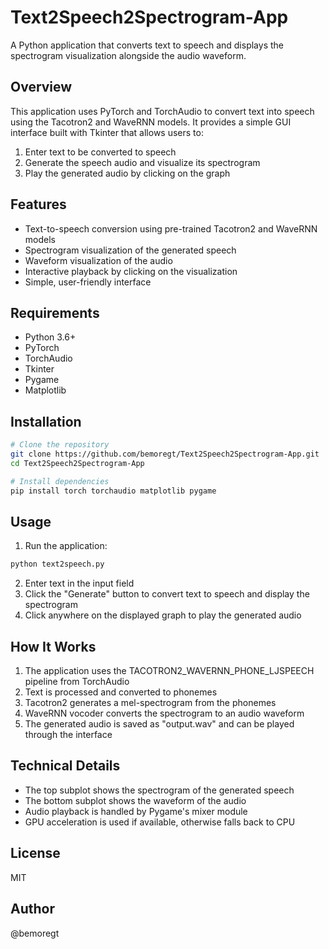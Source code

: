 # Text2Speech2Spectrogram-App

A Python application that converts text to speech and displays the spectrogram visualization alongside the audio waveform.

## Overview

This application uses PyTorch and TorchAudio to convert text into speech using the Tacotron2 and WaveRNN models. It provides a simple GUI interface built with Tkinter that allows users to:

1. Enter text to be converted to speech
2. Generate the speech audio and visualize its spectrogram
3. Play the generated audio by clicking on the graph

## Features

- Text-to-speech conversion using pre-trained Tacotron2 and WaveRNN models
- Spectrogram visualization of the generated speech
- Waveform visualization of the audio
- Interactive playback by clicking on the visualization
- Simple, user-friendly interface

## Requirements

- Python 3.6+
- PyTorch
- TorchAudio
- Tkinter
- Pygame
- Matplotlib

## Installation

```bash
# Clone the repository
git clone https://github.com/bemoregt/Text2Speech2Spectrogram-App.git
cd Text2Speech2Spectrogram-App

# Install dependencies
pip install torch torchaudio matplotlib pygame
```

## Usage

1. Run the application:
```bash
python text2speech.py
```

2. Enter text in the input field
3. Click the "Generate" button to convert text to speech and display the spectrogram
4. Click anywhere on the displayed graph to play the generated audio

## How It Works

1. The application uses the TACOTRON2_WAVERNN_PHONE_LJSPEECH pipeline from TorchAudio
2. Text is processed and converted to phonemes
3. Tacotron2 generates a mel-spectrogram from the phonemes
4. WaveRNN vocoder converts the spectrogram to an audio waveform
5. The generated audio is saved as "output.wav" and can be played through the interface

## Technical Details

- The top subplot shows the spectrogram of the generated speech
- The bottom subplot shows the waveform of the audio
- Audio playback is handled by Pygame's mixer module
- GPU acceleration is used if available, otherwise falls back to CPU

## License

MIT

## Author

@bemoregt